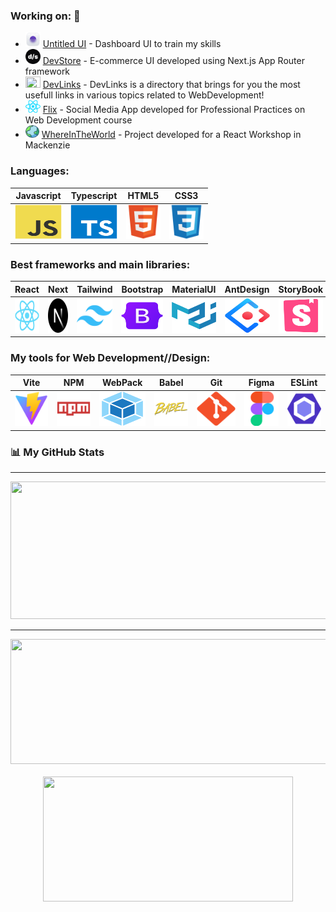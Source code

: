 ### Working on: 🚀
- <img src="https://github.com/antoniobiasotti/antoniobiasotti/blob/main/assets/untitledUI.png" title="" alt="" width="24" height="24"> [Untitled UI](https://github.com/antoniobiasotti/tailwind-next) - Dashboard UI to train my skills </h4>
- <img src="https://github.com/antoniobiasotti/antoniobiasotti/blob/main/assets/ds.png" title="" alt="" width="24" height="24"> [DevStore](https://github.com/antoniobiasotti/devstore) - E-commerce UI developed using Next.js App Router framework
- <img src="https://github.com/antoniobiasotti/antoniobiasotti/blob/main/assets/" title="" alt="" width="24" height="18"> [DevLinks](https://github.com/antoniobiasotti/devlinks) - DevLinks is a directory that brings for you the most usefull links in various topics related to WebDevelopment!
- <img src="https://github.com/antoniobiasotti/antoniobiasotti/blob/main/assets/flix.svg" title="" alt="" width="24" height="20"> [Flix](https://github.com/ppads-2024s1-g8) - Social Media App developed for Professional Practices on Web Development course
- <img src="https://github.com/antoniobiasotti/antoniobiasotti/blob/main/assets/where-in-the-world.png" title="" alt="" width="22" height="20"> [WhereInTheWorld](https://github.com/antoniobiasotti/WhereInTheWorld) - Project developed for a React Workshop in Mackenzie
### Languages:
| Javascript | Typescript | HTML5 | CSS3 |
|----------|----------|----------|-----|
|  <img src="https://github.com/devicons/devicon/blob/master/icons/javascript/javascript-original.svg" title="Javascript"  alt="Javascript" width="75" height="55"/> |  <img src="https://github.com/devicons/devicon/blob/master/icons/typescript/typescript-original.svg" title="Typescript"  alt="Typescript" width="75" height="55"/> |  <img src="https://github.com/devicons/devicon/blob/master/icons/html5/html5-original.svg" title="HTML5" alt="HTML5" width="55" height="55"/> |  <img src="https://github.com/devicons/devicon/blob/master/icons/css3/css3-original.svg" title="CSS3" alt="CSS3" width="55" height="55"/>|

  

### Best frameworks and main libraries:

| React | Next | Tailwind | Bootstrap | MaterialUI | AntDesign | StoryBook |
|----------|----------|----------|------|----------|----------|----------|
|  <img src="https://github.com/devicons/devicon/blob/master/icons/react/react-original.svg" title="react"  alt="react" width="55" height="55"/>|  <img src="https://github.com/devicons/devicon/blob/master/icons/nextjs/nextjs-original.svg" title="nextjs"  alt="nextjs" width="55" height="55"/>|  <img src="https://github.com/devicons/devicon/blob/master/icons/tailwindcss/tailwindcss-original.svg" title="tailwindcss" alt="tailwindcss" width="65" height="55"/>|  <img src="https://github.com/devicons/devicon/blob/master/icons/bootstrap/bootstrap-original.svg" title="bootstrap" alt="bootstrap" width="75" height="55"/>|  <img src="https://github.com/devicons/devicon/blob/master/icons/materialui/materialui-original.svg" title="materialui" alt="materialui" width="80" height="55"/>|  <img src="https://github.com/devicons/devicon/blob/master/icons/antdesign/antdesign-original.svg" title="antdesign" alt="antdesign" width="80" height="55"/>| <img src="https://github.com/devicons/devicon/blob/master/icons/storybook/storybook-original.svg" title="storybook" alt="storybook" width="75" height="55"/>|

### My tools for Web Development//Design:

| Vite | NPM | WebPack | Babel | Git | Figma | ESLint |
|----------|----------|----------|----------|----------|----------|----------|
|<img src="https://github.com/devicons/devicon/blob/master/icons/vitejs/vitejs-original.svg" title="vitejs" alt="vitejs" width="55" height="55"/>|<img src="https://github.com/devicons/devicon/blob/master/icons/npm/npm-original-wordmark.svg" title="npm" alt="npm" width="55" height="55"/>|<img src="https://github.com/devicons/devicon/blob/master/icons/webpack/webpack-original.svg" title="webpack" alt="webpack" width="75" height="55"/>|<img src="https://github.com/devicons/devicon/blob/master/icons/babel/babel-original.svg" title="babel" alt="babel" width="55" height="55"/>|<img src="https://github.com/devicons/devicon/blob/master/icons/git/git-original.svg" title="git" alt="git" width="65" height="55"/>|<img src="https://github.com/devicons/devicon/blob/master/icons/figma/figma-original.svg" title="figma" alt="figma" width="55" height="55"/>|<img src="https://github.com/devicons/devicon/blob/master/icons/eslint/eslint-original.svg" title="eslint" alt="eslint" width="55" height="55"/>|


### 📊 My GitHub Stats
  ---

  
<p align="center">
  <img width="800" height="220" src="https://streak-stats.demolab.com?user=antoniobiasotti&theme=highcontrast&hide_border=true&border_radius=5&card_width=800">
</p>


---




<p align="center">
  <img width="600" height="200" src="https://github-readme-stats.vercel.app/api?username=antoniobiasotti&show_icons=true&theme=vision-friendly-dark">
  <br><br>
  <img width="400" height="200" src="https://github-readme-stats.vercel.app/api/top-langs/?username=antoniobiasotti&size_weight=0.15&count_weight=0.5&layout=compact&theme=vision-friendly-dark">
</p> 

